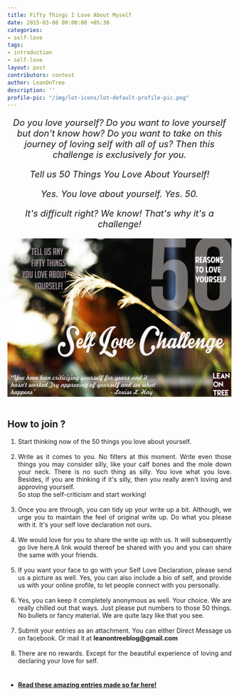 ```yaml
---
title: Fifty Things I Love About Myself
date: 2015-03-08 00:00:00 +05:30
categories:
- self-love
tags:
- introduction
- self-love
layout: post
contributors: contest
author: LeanOnTree
description: ''
profile-pic: "/img/lot-icons/lot-default-profile-pic.png"
---
```


<i><p style="text-align: center; font-size: 20px">
Do you love yourself? Do you want to love yourself but don't know how? Do you want to take on this journey of loving self with all of us? Then this challenge is exclusively for you.</p></i>
<i><p style="text-align: center;font-size: 20px">
Tell us 50 Things You Love About Yourself!</p></i><i>
<p style="text-align: center;font-size: 20px">
Yes. You love about yourself. Yes. 50.</p>
<p style="text-align: center;font-size: 20px">
It's difficult right? We know! That's why it's a challenge!</p></i>
<div  class="separator" style="clear: both; text-align: center;">
<img class="img-responsive center-block" src="/img/contest/contest-1.jpg" alt="Self-Love Contest Poster"/></div>
<br/>
<div id="how-to-join"><h2 class="page-header post-title-post-layout" >How to join ?</h2></div>
<ol style="text-align: justify;">
<li>Start thinking now of the 50 things you love about yourself.</li><br/>
<li>Write as it comes to you. No filters at this moment. Write even those things you may consider silly, like your calf bones and the mole down your neck.<!--more--> There is no such thing as silly. You love what you love. Besides, if you are thinking if it's silly, then you really aren't loving and approving yourself.<br />So stop the self-criticism and start working!</li><br/>
<li>Once you are through, you can tidy up your write up a bit. Although, we urge you to maintain the feel of original write up. Do what you please with it. It's your self love declaration not ours.</li><br/>
<li>We would love for you to share the write up with us. It will subsequently go live here.A link would thereof be shared with you and you can share the same with your friends.</li><br/>
<li>If you want your face to go with your Self Love Declaration, please send us a picture as well. Yes, you can also include a bio of self, and provide us with your online profile, to let people connect with you personally.</li><br/>
<li>Yes, you can keep it completely anonymous as well. Your choice. We are really chilled out that ways. Just please put numbers to those 50 things. No bullets or fancy material. We are quite lazy like that you see.</li><br/>
<li>Submit your entries as an attachment. You can either Direct Message us on facebook. Or mail it at <b><span class="label label-primary">leanontreeblog@gmail.com</span></b></li><br/>
<li>There are no rewards. Except for the beautiful experience of loving and declaring your love for self.</li><br/></ol>

<ul class="nav-self-love-link nav nav-tabs nav-justified">
<li><a href="/entries/self-love/"><h4>Read these amazing entries made so far here!</h4></a></li>
</ul><br/>
